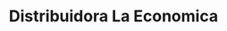 ---
title: "Distribuidora La Economica"
url: /villa-canales/distribuidora-la-economica/
shop: Kiosk
---